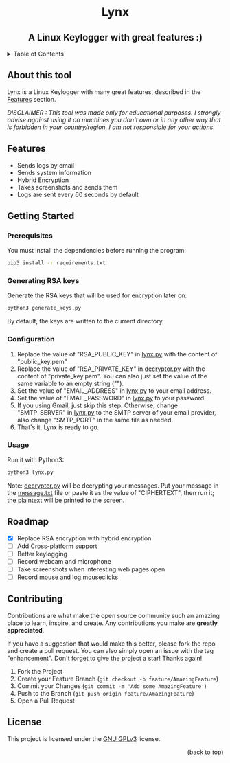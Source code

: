 <div align=center><h1>Lynx</h1></div>
<div align=center><h2>A Linux Keylogger with great features :)</h2></div>

<details>
  <summary>Table of Contents</summary>
  <ol>
    <li>
      <a href="#about-this-tool">About this tool</a>
    </li>
    <li>
      <a href="#getting-Started">Getting Started</a>
      <ul>
        <li><a href="#prerequisites">Prerequisites</a></li>
        <li><a href="#generating-RSA-Keys">Generating RSA Keys</a></li>
        <li><a href="#configuration">Configuration</a></li>
        <li><a href="#usage">Usage</a></li>
      </ul>
    </li>
    <li><a href="#roadmap">Roadmap</a></li>
    <li><a href="#contributing">Contributing</a></li>
    <li><a href="#license">License</a></li>
  </ol>
</details>

## About this tool
Lynx is a Linux Keylogger with many great features, described in the [Features](#Features) section.

_DISCLAIMER : This tool was made only for educational purposes. I strongly advise against using it on machines you don't own or in any other way that is forbidden in your country/region. I am not responsible for your actions._



## Features
- Sends logs by email
- Sends system information 
- Hybrid Encryption
- Takes screenshots and sends them
- Logs are sent every 60 seconds by default

## Getting Started
### Prerequisites

You must install the dependencies before running the program:

```bash
pip3 install -r requirements.txt
```
### Generating RSA keys
Generate the RSA keys that will be used for encryption later on:
```bash
python3 generate_keys.py
```
By default, the keys are written to the current directory

### Configuration
1. Replace the value of "RSA_PUBLIC_KEY" in [lynx.py](lynx.py) with the content of "public_key.pem" 
2. Replace the value of "RSA_PRIVATE_KEY" in [decryptor.py](decryptor.py) with the content of "private_key.pem". You can also just set the value of the same variable to an empty string ("").
3. Set the value of "EMAIL_ADDRESS" in [lynx.py](lynx.py) to your email address.
4. Set the value of "EMAIL_PASSWORD" in [lynx.py](lynx.py) to your password.
5. If you using Gmail, just skip this step. Otherwise, change "SMTP_SERVER" in [lynx.py](lynx.py) to the SMTP server of your email provider, also change "SMTP_PORT" in the same file as needed. 
6. That's it. Lynx is ready to go.

### Usage
Run it with Python3:
```bash
python3 lynx.py
```
Note: [decryptor.py](decryptor.py) will be decrypting your messages. Put your message in the [message.txt](message.txt) file or paste it as the value of "CIPHERTEXT", then run it; the plaintext will be printed to the screen.

## Roadmap
- [x] Replace RSA encryption with hybrid encryption 
- [ ] Add Cross-platform support
- [ ] Better keylogging
- [ ] Record webcam and microphone
- [ ] Take screenshots when interesting web pages open
- [ ] Record mouse and log mouseclicks

## Contributing

Contributions are what make the open source community such an amazing place to learn, inspire, and create. Any contributions you make are **greatly appreciated**.

If you have a suggestion that would make this better, please fork the repo and create a pull request. You can also simply open an issue with the tag "enhancement".
Don't forget to give the project a star! Thanks again!

1. Fork the Project
2. Create your Feature Branch (`git checkout -b feature/AmazingFeature`)
3. Commit your Changes (`git commit -m 'Add some AmazingFeature'`)
4. Push to the Branch (`git push origin feature/AmazingFeature`)
5. Open a Pull Request


## License
This project is licensed under the [GNU GPLv3](LICENSE.md) license.
<p align="right">(<a href="#top">back to top</a>)</p>
